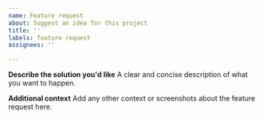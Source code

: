 ```yaml
---
name: Feature request
about: Suggest an idea for this project
title: ''
labels: feature request
assignees: ''

---
```


<!--
下面的内容可以使用中文或者英文填写。
-->

<!--
You can fill the following things by using English or Chinese.
-->

<!--
注意：请不要要求我们支持Java，我们永远不会考虑支持Java。
-->

<!--
Warning: Never ask us to support Java, we'll never do that.
-->

**Describe the solution you'd like**
A clear and concise description of what you want to happen.

**Additional context**
Add any other context or screenshots about the feature request here.
